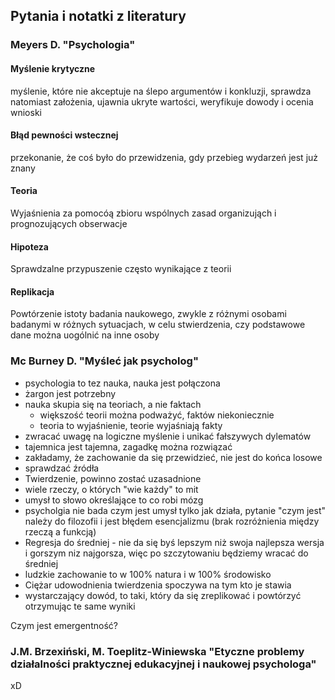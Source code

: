 ## Pytania i notatki z literatury
### Meyers D. "Psychologia" 
#### Myślenie krytyczne 
myślenie, które nie akceptuje na ślepo argumentów i konkluzji, sprawdza natomiast założenia, ujawnia ukryte wartości, weryfikuje dowody i ocenia wnioski
#### Błąd pewności wstecznej
przekonanie, że coś było do przewidzenia, gdy przebieg wydarzeń jest już znany
#### Teoria
Wyjaśnienia za pomocóą zbioru wspólnych zasad organizująch i prognozujących obserwacje
#### Hipoteza
Sprawdzalne przypuszenie często wynikające z teorii
#### Replikacja
Powtórzenie istoty badania naukowego, zwykle z różnymi osobami badanymi w różnych sytuacjach, w celu stwierdzenia, czy podstawowe dane można uogólnić na inne osoby
### Mc Burney D. "Myśleć jak psycholog"
- psychologia to tez nauka, nauka jest połączona
- żargon jest potrzebny
- nauka skupia się na teoriach, a nie faktach
	- większość teorii można podważyć, faktów niekoniecznie
	- teoria to wyjaśnienie, teorie wyjaśniają fakty
- zwracać uwagę na logiczne myślenie i unikać fałszywych dylematów
- tajemnica jest tajemna, zagadkę można rozwiązać
- zakładamy, że zachowanie da się przewidzieć, nie jest do końca losowe
- sprawdzać źródła
- Twierdzenie, powinno zostać uzasadnione
- wiele rzeczy, o których "wie każdy" to mit
- umysł to słowo określające to co robi mózg
- psycholgia nie bada czym jest umysł tylko jak działa, pytanie "czym jest" należy do filozofii i jest błędem esencjalizmu (brak rozróżnienia między rzeczą a funkcją)
- Regresja do średniej - nie da się byś lepszym niż swoja najlepsza wersja i gorszym niz najgorsza, więc po szczytowaniu będziemy wracać do średniej
- ludzkie zachowanie to w 100% natura i w 100% środowisko
- Ciężar udowodnienia twierdzenia spoczywa na tym kto je stawia
- wystarczający dowód, to taki, który da się zreplikować i powtórzyć otrzymując te same wyniki

Czym jest emergentność?
### J.M. Brzexiński, M. Toeplitz-Winiewska "Etyczne problemy działalności praktycznej edukacyjnej i naukowej psychologa"
xD